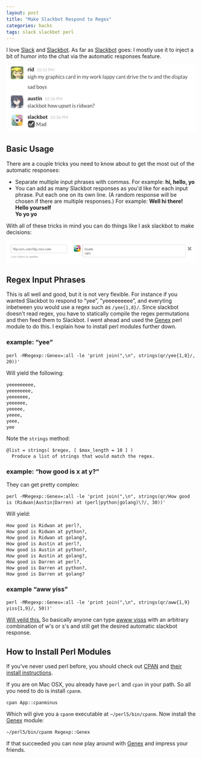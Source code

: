 ```yaml
---
layout: post 
title: "Make Slackbot Respond to Regex" 
categories: hacks
tags: slack slackbot perl
---
```


I love [Slack][] and [Slackbot][]. As far as [Slackbot][] goes: I mostly use it to inject a bit of humor into the chat via the automatic responses feature.

![Ridwan getting upset](/assets/slackbotridupset.png)

## Basic Usage

There are a couple tricks you need to know about to get the most out of the
automatic responses:

>
- Separate multiple input phrases with commas. For example: **hi, hello, yo**
- You can add as many Slackbot responses as you'd like for each input phrase. Put each one on its own line. (A random response will be chosen if there are multiple responses.) For example:
  **Well hi there!  
  Hello yourself  
  Yo yo yo**

With all of these tricks in mind you can do things like I ask slackbot to make
decisions:

![flip coin](/assets/slackbotflipcoin.png)

## Regex Input Phrases

This is all well and good, but it is not very flexible. For instance if you
wanted Slackbot to respond to “yee”, ”yeeeeeeeee”, and everyting inbetween you
would use a regex such as `/yee{1,8}/`. Since slackbot doesn't read regex, you
have to statically compile the regex permutations and then feed them to
Slackbot. I went ahead and used the [Genex][] perl module to do this. I explain
how to install perl modules further down.

### example: “yee”

```
perl -MRegexp::Genex=:all -le 'print join(",\n", strings(qr/yee{1,8}/, 20))'
```

Will yield the following:

```
yeeeeeeeee,
yeeeeeeee,
yeeeeeee,
yeeeeee,
yeeeee,
yeeee,
yeee,
yee
```

Note the `strings` method:

```
@list = strings( $regex, [ $max_length = 10 ] )
  Produce a list of strings that would match the regex.
```

### example: “how good is x at y?”

They can get pretty complex:

```
perl -MRegexp::Genex=:all -le 'print join(",\n", strings(qr/How good is (Ridwan|Austin|Darren) at (perl|python|golang)\?/, 30))'
```

Will yield:

```
How good is Ridwan at perl?,
How good is Ridwan at python?,
How good is Ridwan at golang?,
How good is Austin at perl?,
How good is Austin at python?,
How good is Austin at golang?,
How good is Darren at perl?,
How good is Darren at python?,
How good is Darren at golang?
```

### example “aww yiss”

```
perl -MRegexp::Genex=:all -le 'print join(",\n", strings(qr/aww{1,9} yiss{1,9}/, 50))'
```

[Will yeild this.](https://gist.github.com/7a04e52b8c08973d4c7e) So basically
anyone can type [awww yisss](http://www.harkavagrant.com/index.php?id=125) with
an arbitrary combination of w's or s's and still get the desired automatic
slackbot response.

## How to Install Perl Modules

If you've never used perl before, you should check out
[CPAN](http://www.cpan.org/modules/index.html) and [their install
instructions](http://www.cpan.org/modules/INSTALL.html). 

If you are on Mac OSX, you already have `perl` and `cpan` in your path. So all
you need to do is install `cpanm`.

```
cpan App::cpanminus
```

Which will give you a `cpanm` executable at `~/perl5/bin/cpanm`. Now install the
[Genex][] module:

```
~/perl5/bin/cpanm Regexp::Genex
```

If that succeeded you can now play around with [Genex][] and impress your
friends.

[Slack]: https://slack.com/
[Slackbot]: https://slack.zendesk.com/hc/en-us/articles/202026038-Slackbot-your-setup-assistant-personal-notepad-and-programmable-bot
[Genex]: http://search.cpan.org/~bowmanbs/Regexp-Genex-0.07/lib/Regexp/Genex.pm
